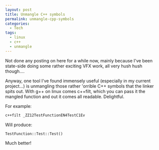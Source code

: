 ```yaml
---
layout: post
title: Unmangle C++ symbols
permalink: unmangle-cpp-symbols
categories:
  - Tech
tags:
  - linux
  - c++
  - unmangle
---
```


Not done any posting on here for a while now, mainly because I've been state-side doing some rather exciting VFX work, all very hush hush though....

Anyway, one tool I've found immensely useful (especially in my current project...) is unmangling those rather 'orrible C++ symbols that the linker spits out. With g++ on linux comes c++filt, which you can pass it the mangled function and out it comes all readable. Delightful.

For example:

```bash
c++filt _ZZ12TestFunctionEN4TestC1Ev
```

Will produce:

```
TestFunction::Test::Test()
```

Much better!
